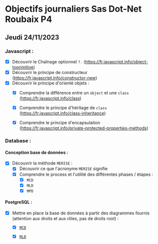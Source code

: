 # Objectifs journaliers Sas Dot-Net Roubaix P4

## Jeudi 24/11/2023

### Javascript :

- [x] Découvrir le Chaînage optionnel `?.` (https://fr.javascript.info/object-toprimitive)
- [x] Découvrir le principe de constructeur (https://fr.javascript.info/constructor-new)
- [x] Découvrir le principe d'orienté objets :
    - [x] Comprendre la différence entre un `object` et une `class` (https://fr.javascript.info/class)
    - [x] Comprendre le principe d'héritage de `class` (https://fr.javascript.info/class-inheritance)
    - [x] Comprendre le principe d'encapsulation (https://fr.javascript.info/private-protected-properties-methods)
    

### Database :

#### Conception base de données :

- [x] Découvrir la méthode `MERISE` :
    - [x] Découvrir ce que l'acronyme `MERISE` signifie
    - [x] Comprendre le process et l'utilité des différentes phases / étapes : 
        - [x] `MCD`
        - [x] `MLD`
        - [x] `MPD`

#### PostgreSQL : 

- [x] Mettre en place la base de données à partir des diagrammes fournis (attention aux droits et aux rôles, pas de droits root) : 
    - [x] [`MCD`](./img/mcd.png)
    - [x] [`MLD`](./img/mld.png)

